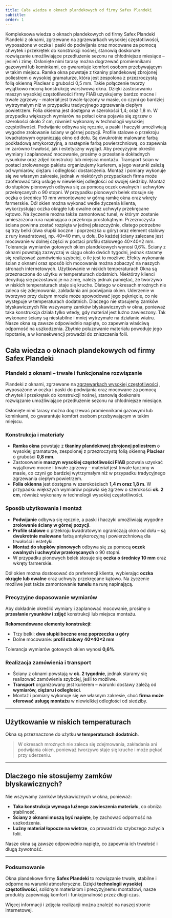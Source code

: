 ```yaml
---
title: Cała wiedza o oknach plandekowych od firmy Safex Plandeki
subtitle: 
order: 1
---
```


Kompleksowa wiedza o oknach plandekowych od firmy Safex Plandeki
Plandeki z oknami, zgrzewane na zgrzewarkach wysokiej częstotliwości, wyposażone w oczka i paski do podwijania oraz mocowane za pomocą chwytek i przekrętek do konstrukcji nośnej, stanowią doskonałe rozwiązanie umożliwiające przedłużenie sezonu na chłodniejsze miesiące – jesień i zimę. Osłonięte nimi tarasy można dogrzewać promiennikami gazowymi lub kominkami, co gwarantuje komfort osobom przebywającym w takim miejscu.
Ramka okna powstaje z tkaniny plandekowej zbrojonej poliestrem o wysokiej gramaturze, która jest zespolona z przezroczystą folią okienną Placlear o grubości 0,5 mm. Takie połączenie tworzy wyjątkowo mocną konstrukcję warstwową okna. Dzięki zastosowaniu maszyn wysokiej częstotliwości firmy FIAB uzyskujemy bardzo mocne i trwałe zgrzewy – materiał jest trwale łączony w masie, co czyni go bardziej wytrzymałym niż w przypadku tradycyjnego zgrzewania ciepłym powietrzem.
Folia okienna jest dostępna w szerokości 1,4; oraz 1,8 m. W przypadku większych wymiarów na połaci okna pojawia się zgrzew o szerokości około 2 cm, również wykonany w technologii wysokiej częstotliwości. Podwijanie odbywa się ręcznie, a paski i haczyki umożliwiają wygodne zrolowanie ściany w górnej pozycji.
Profile stalowe o przekroju kwadratowym ograniczają okno od dołu. Są dwukrotnie malowane farbą podkładową antykorozyjną, a następnie farbą powierzchniową, co zapewnia im zarówno trwałość, jak i estetyczny wygląd.
Aby precyzyjnie określić wymiary i zaplanować mocowanie, prosimy o przesłanie dokładnych rysunków oraz zdjęć konstrukcji lub miejsca montażu. Transport ścian w postaci zrolowanego pakietu organizujemy kurierem, a jego warunki zależą od wymiarów, ciężaru i odległości dostarczenia. Montaż i pomiary wykonuje się we własnym zakresie, jednak w niektórych przypadkach firma może zaoferować taką usługę w niewielkiej odległości od swojej siedziby.
Montaż do słupków pionowych odbywa się za pomocą oczek owalnych i uchwytów przekręcanych o 90 stopni. W przypadku pionowych belek stosuje się oczka o średnicy 10 mm wmontowane w górną ramkę okna oraz wkręty farmerskie. Dół okien można wykonać wedle życzenia klienta, wykorzystując oczka okrągłe lub owalne oraz uchwyty przekręcane kątowo. Na życzenie można także zamontować tunel, w którym zostanie umieszczona rura napinająca o przekroju prostokątnym.
Przezroczysta ściana powinna zostać rozpięta w jednej płaszczyźnie, dlatego potrzebne są trzy belki (dwa słupki boczne i poprzeczka u góry) oraz element stalowy z rury kwadratowej, np. 40×40 mm, u dołu. Do każdej ściany zalecane jest mocowanie w dolnej części w postaci profilu stalowego 40×40×2 mm. Tolerancja wymiarów gotowych okien plandekowych wynosi 0,6%.
Ściany z oknami powstają zazwyczaj w ciągu około dwóch tygodni, jednak staramy się realizować zamówienia szybciej, o ile jest to możliwe. Efekty wykonania ścian z oknami oraz sposób ich mocowania można zobaczyć na naszych stronach internetowych.
Użytkowanie w niskich temperaturach
Okna są przeznaczone do użytku w temperaturach dodatnich. Niektórzy klienci decydują się pozostawić je na zimę, należy jednak pamiętać, że tworzywo w niskich temperaturach staje się kruche. Dlatego w okresach mroźnych nie zaleca się zdejmowania, zakładania ani podwijania okien. Uderzenie w tworzywo przy dużym mrozie może spowodować jego pęknięcie, co nie występuje w temperaturach dodatnich.
Dlaczego nie stosujemy zamków błyskawicznych
Nie wszywamy zamków błyskawicznych w okna, ponieważ taka konstrukcja działa tylko wtedy, gdy materiał jest luźno zawieszony. Tak wykonane ściany są niestabilne i mniej wytrzymałe na działanie wiatru. Nasze okna są zawsze odpowiednio napięte, co zapewnia właściwą odporność na uszkodzenia. Zbytnie poluzowanie materiału powoduje jego łopotanie, a w konsekwencji prowadzi do zniszczenia folii.



## Cała wiedza o oknach plandekowych od firmy Safex Plandeki  

### **Plandeki z oknami – trwałe i funkcjonalne rozwiązanie**  
Plandeki z oknami, zgrzewane na <a href="http://localhost:4000/oferta/park-maszynowy/zgrzewanie-wcz/" target="_blank">zgrzewarkach wysokiej częstotliwości</a>
, wyposażone w oczka i paski do podwijania oraz mocowane za pomocą chwytek i przekrętek do konstrukcji nośnej, stanowią doskonałe rozwiązanie umożliwiające przedłużenie sezonu na chłodniejsze miesiące.

Osłonięte nimi tarasy można dogrzewać promiennikami gazowymi lub kominkami, co gwarantuje komfort osobom przebywającym w takim miejscu.  

### **Konstrukcja i materiały**  
- **Ramka okna** powstaje z **tkaniny plandekowej zbrojonej poliestrem** o wysokiej gramaturze, zespolonej z przezroczystą folią okienną **Placlear** o grubości **0,8 mm**.  
- Zastosowanie **maszyn wysokiej częstotliwości FIAB** pozwala uzyskać wyjątkowo mocne i trwałe zgrzewy – materiał jest trwale łączony w masie, co czyni go bardziej wytrzymałym niż w przypadku tradycyjnego zgrzewania ciepłym powietrzem.  
- **Folia okienna** jest dostępna w szerokościach **1,4 m oraz 1,8 m**. W przypadku większych wymiarów pojawia się zgrzew o szerokości **ok. 2 cm**, również wykonany w technologii wysokiej częstotliwości.  

### **Sposób użytkowania i montaż**  
- **Podwijanie** odbywa się ręcznie, a paski i haczyki umożliwiają wygodne **zrolowanie ściany w górnej pozycji**.  
- **Profile stalowe** o przekroju kwadratowym ograniczają okno od dołu – są **dwukrotnie malowane** farbą antykorozyjną i powierzchniową dla trwałości i estetyki.  
- **Montaż do słupków pionowych** odbywa się za pomocą **oczek owalnych i uchwytów przekręcanych** o 90 stopni.  
- W przypadku pionowych belek stosuje się **oczka o średnicy 10 mm** oraz wkręty farmerskie.  

Dół okien można dostosować do preferencji klienta, wybierając **oczka okrągłe lub owalne** oraz uchwyty przekręcane kątowo. Na życzenie możliwe jest także zamontowanie **tunelu** na rurę napinającą.  

### **Precyzyjne dopasowanie wymiarów**  
Aby dokładnie określić wymiary i zaplanować mocowanie, prosimy o **przesłanie rysunków i zdjęć** konstrukcji lub miejsca montażu.  

**Rekomendowane elementy konstrukcji:**  
- Trzy belki: **dwa słupki boczne oraz poprzeczka u góry**  
- Dolne mocowanie: **profil stalowy 40×40×2 mm**  

Tolerancja wymiarów gotowych okien wynosi **0,6%**.  

### **Realizacja zamówienia i transport**  
- Ściany z oknami powstają w **ok. 2 tygodnie**, jednak staramy się realizować zamówienia szybciej, jeśli to możliwe.  
- **Transport** organizowany jest kurierem – warunki dostawy zależą od **wymiarów, ciężaru i odległości**.  
- Montaż i pomiary wykonuje się we własnym zakresie, choć **firma może oferować usługę montażu** w niewielkiej odległości od siedziby.  

---

## **Użytkowanie w niskich temperaturach**  
Okna są przeznaczone do użytku **w temperaturach dodatnich**.  

> W okresach mroźnych nie zaleca się zdejmowania, zakładania ani podwijania okien, ponieważ tworzywo staje się kruche i może pękać przy uderzeniu.  

---

## **Dlaczego nie stosujemy zamków błyskawicznych?**  
Nie wszywamy zamków błyskawicznych w okna, ponieważ:  
- **Taka konstrukcja wymaga luźnego zawieszenia materiału**, co obniża stabilność.  
- **Ściany z oknami muszą być napięte**, by zachować odporność na uszkodzenia.  
- **Luźny materiał łopocze na wietrze**, co prowadzi do szybszego zużycia folii.  

Nasze okna są zawsze odpowiednio napięte, co zapewnia ich trwałość i długą żywotność.  

---

### **Podsumowanie**  
Okna plandekowe firmy **Safex Plandeki** to rozwiązanie trwałe, stabilne i odporne na warunki atmosferyczne. Dzięki **technologii wysokiej częstotliwości**, solidnym materiałom i precyzyjnemu montażowi, nasze produkty zapewniają komfort i funkcjonalność przez długi czas.  

Więcej informacji i zdjęcia realizacji można znaleźć na naszej stronie internetowej.